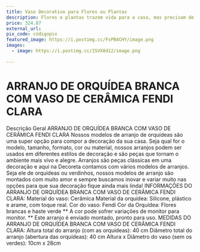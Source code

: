 ```yaml
---
title: Vaso Decorativo para Flores ou Plantas
description: Flores e plantas trazem vida para a casa, mas precisam de um lar bonito para ficarem ainda mais charmosas! Um vaso decorativo vai ser aquele detalhe que faltava para que nossa casa seja acolhedora, cheia de verde e de vida – e sempre nos lembrará do carinho do amigo que trouxe mais cor para nosso lar.
price: 324.87
external_url: 
pix_code: códigopix
featured_image: https://i.postimg.cc/FsPB4CHY/image.png
images:
  - image: https://i.postimg.cc/2SVX8d12/image.png
   
---
```

# ARRANJO DE ORQUÍDEA BRANCA COM VASO DE CERÂMICA FENDI CLARA
Descrição Geral
ARRANJO DE ORQUÍDEA BRANCA COM VASO DE CERÂMICA FENDI CLARA
Nossos modelos de arranjo de orquídeas são uma super opção para compor a decoração da sua casa. Seja qual for o modelo, tamanho, formato, cor ou material, nossos arranjos podem ser usados em diferentes estilos de decoração e são peças que tornam o ambiente mais vivo e alegre. Arranjos são peças clássicas em uma decoração e aqui na Decoreta contamos com vários modelos de arranjos. Seja ele de orquídeas ou verdinhos, nossos modelos de arranjo são montados com muito amor e sempre buscamos inovar e variar muito nas opções para que sua decoração fique ainda mais linda!
INFORMAÇÕES DO ARRANJO DE ORQUÍDEA BRANCA COM VASO DE CERÂMICA FENDI CLARA:
Material do vaso: Cerâmica
Material da orquídea: Silicone, plástico e arame, com toque real.
Cor do vaso: Fendi
Cor da Orquídea: Flores brancas e haste verde
** A cor pode sofrer variações de monitor para monitor.
** Este arranjo é enviado montado, pronto para uso.
MEDIDAS DO ARRANJO DE ORQUÍDEA BRANCA COM VASO DE CERÂMICA FENDI CLARA:
Altura total do arranjo (com as orquídeas): 40 cm
Diâmetro total do arranjo (abertura das orquídeas): 40 cm
Altura x Diâmetro do vaso (sem os verdes): 10cm x 28cm
